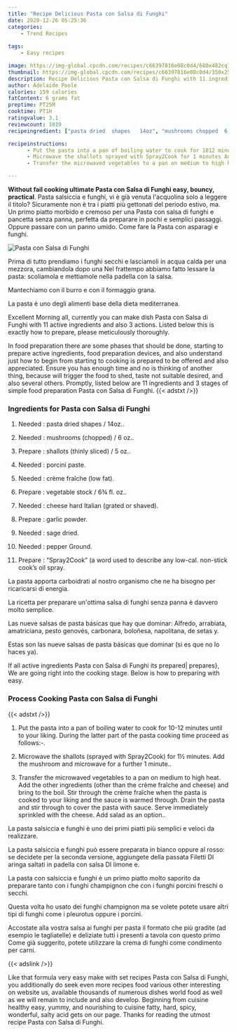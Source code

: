 ```yaml
---
title: "Recipe Delicious Pasta con Salsa di Funghi"
date: 2020-12-26 05:25:36
categories:
    - Trend Recipes
    
tags:
    - Easy recipes

image: https://img-global.cpcdn.com/recipes/c66397816e08c0d4/680x482cq70/pasta-con-salsa-di-funghi-recipe-main-photo.jpg
thumbnail: https://img-global.cpcdn.com/recipes/c66397816e08c0d4/350x250cq70/pasta-con-salsa-di-funghi-recipe-main-photo.jpg
description: Recipe Delicious Pasta con Salsa di Funghi with 11 ingredients and 3 stages of easy cooking.
author: Adelaide Poole
calories: 159 calories
fatContent: 6 grams fat
preptime: PT25M
cooktime: PT1H
ratingvalue: 3.1
reviewcount: 1019
recipeingredient: ["pasta dried  shapes   14oz", "mushrooms chopped  6 oz", "shallots thinly sliced  5 oz", "porcini paste", "crme frache low fat", "vegetable stock  6 fl oz", "cheese hard Italian  grated or shaved", "garlic powder", "sage dried", "pepper Ground", "Spray2Cook a word used to describe any lowcal nonstick cooks oil spray"]

recipeinstructions: 
      - Put the pasta into a pan of boiling water to cook for 1012 minutes until to your liking During the latter part of the pasta cooking time proceed as follows 
      - Microwave the shallots sprayed with Spray2Cook for 1 minutes Add the mushroom and microwave for a further 1 minute 
      - Transfer the microwaved vegetables to a pan on medium to high heat Add the other ingredients other than the crme frache and cheese and bring to the boil Stir through the crme frache when the pasta is cooked to your liking and the sauce is warmed through Drain the pasta and stir through to cover the pasta with sauce Serve immediately sprinkled with the cheese Add salad as an option

---
```




**Without fail cooking ultimate Pasta con Salsa di Funghi easy, bouncy, practical**. Pasta salsiccia e funghi, vi è già venuta l&#39;acquolina solo a leggere il titolo? Sicuramente non è tra i piatti più gettonati del periodo estivo, ma. Un primo piatto morbido e cremoso per una Pasta con salsa di funghi e pancetta senza panna, perfetta da preparare in pochi e semplici passaggi. Oppure passare con un panno umido. Come fare la Pasta con asparagi e funghi.


![Pasta con Salsa di Funghi](https://img-global.cpcdn.com/recipes/c66397816e08c0d4/680x482cq70/pasta-con-salsa-di-funghi-recipe-main-photo.jpg "Pasta con Salsa di Funghi")



Prima di tutto prendiamo i funghi secchi e lasciamoli in acqua calda per una mezzora, cambiandola dopo una Nel frattempo abbiamo fatto lessare la pasta: scoliamola e mettiamole nella padella con la salsa.

Mantechiamo con il burro e con il formaggio grana.

La pasta è uno degli alimenti base della dieta mediterranea.


Excellent Morning all, currently you can make dish Pasta con Salsa di Funghi with 11 active ingredients and also 3 actions. Listed below this is exactly how to prepare, please meticulously thoroughly.

In food preparation there are some phases that should be done, starting to prepare active ingredients, food preparation devices, and also understand just how to begin from starting to cooking is prepared to be offered and also appreciated. Ensure you has enough time and no is thinking of another thing, because will trigger the food to shed, taste not suitable desired, and also several others. Promptly, listed below are 11 ingredients and 3 stages of simple food preparation Pasta con Salsa di Funghi.
{{< adstxt />}}

### Ingredients for Pasta con Salsa di Funghi


1. Needed  : pasta dried  shapes  / 14oz..

1. Needed  : mushrooms (chopped) / 6 oz..

1. Prepare  : shallots (thinly sliced) / 5 oz..

1. Needed  : porcini paste.

1. Needed  : crème fraîche (low fat).

1. Prepare  : vegetable stock / 6¾ fl. oz..

1. Needed  : cheese hard Italian  (grated or shaved).

1. Prepare  : garlic powder.

1. Needed  : sage dried.

1. Needed  : pepper Ground.

1. Prepare  : “Spray2Cook” (a word used to describe any low-cal. non-stick cook’s oil spray.


La pasta apporta carboidrati al nostro organismo che ne ha bisogno per ricaricarsi di energia.

La ricetta per preparare un&#39;ottima salsa di funghi senza panna è davvero molto semplice.

Las nueve salsas de pasta básicas que hay que dominar: Alfredo, arrabiata, amatriciana, pesto genovés, carbonara, boloñesa, napolitana, de setas y.

Estas son las nueve salsas de pasta básicas que dominar (si es que no lo haces ya).


If all active ingredients Pasta con Salsa di Funghi its prepared| prepares}, We are going right into the cooking stage. Below is how to preparing with easy.

### Process Cooking Pasta con Salsa di Funghi

{{< adstxt />}}


1. Put the pasta into a pan of boiling water to cook for 10-12 minutes until to your liking. During the latter part of the pasta cooking time proceed as follows:-.



1. Microwave the shallots (sprayed with Spray2Cook) for 1½ minutes. Add the mushroom and microwave for a further 1 minute..



1. Transfer the microwaved vegetables to a pan on medium to high heat. Add the other ingredients (other than the crème fraîche and cheese) and bring to the boil. Stir through the crème fraîche when the pasta is cooked to your liking and the sauce is warmed through. Drain the pasta and stir through to cover the pasta with sauce. Serve immediately sprinkled with the cheese. Add salad as an option..




La pasta salsiccia e funghi è uno dei primi piatti più semplici e veloci da realizzare.

La pasta salsiccia e funghi può essere preparata in bianco oppure al rosso: se decidete per la seconda versione, aggiungete della passata Filetti DI aringa saltati in padella con salsa DI limone e.

La pasta con salsiccia e funghi è un primo piatto molto saporito da preparare tanto con i funghi champignon che con i funghi porcini freschi o secchi.

Questa volta ho usato dei funghi champignon ma se volete potete usare altri tipi di funghi come i pleurotus oppure i porcini.

Accostate alla vostra salsa ai funghi per pasta il formato che più gradite (ad esempio le tagliatelle) e deliziate tutti i presenti a tavola con questo primo Come già suggerito, potete utilizzare la crema di funghi come condimento per carni.


{{< adslink />}}

Like that formula very easy make with set recipes Pasta con Salsa di Funghi, you additionally do seek even more recipes food various other interesting on website us, available thousands of numerous dishes world food as well as we will remain to include and also develop. Beginning from cuisine healthy easy, yummy, and nourishing to cuisine fatty, hard, spicy, wonderful, salty acid gets on our page. Thanks for reading the utmost recipe Pasta con Salsa di Funghi.
